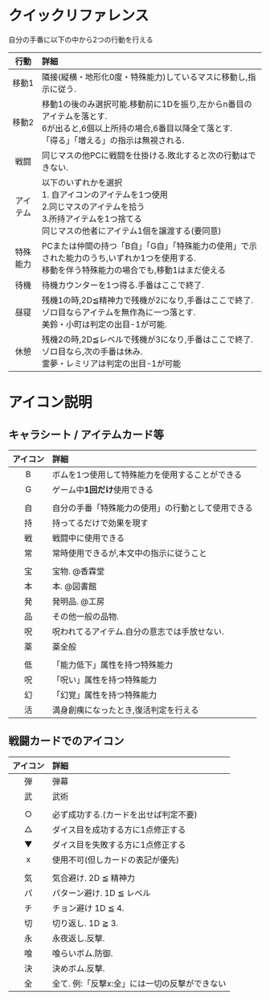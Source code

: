# クイックリファレンス

自分の手番に以下の中から2つの行動を行える

|行動|詳細|
|:-:|:-|
|移動1|隣接(縦横・地形化0度・特殊能力)しているマスに移動し,指示に従う.|
|移動2|移動1の後のみ選択可能.移動前に1Dを振り,左からn番目のアイテムを落とす.<br>6が出ると,6個以上所持の場合,6番目以降全て落とす.<br>「得る」「増える」の指示は無視される.|
|戦闘|同じマスの他PCに戦闘を仕掛ける.敗北すると次の行動はできない.|
|アイテム|以下のいずれかを選択 <br> 1. 自アイコンのアイテムを1つ使用<br>2.同じマスのアイテムを拾う<br>3.所持アイテムを1つ捨てる<br>同じマスの他者にアイテム1個を譲渡する(要同意)|
|特殊能力|PCまたは仲間の持つ「B自」「G自」「特殊能力の使用」で示された能力のうち,いずれか1つを使用する.<br>移動を伴う特殊能力の場合でも,移動1はまだ使える|
|待機|待機カウンターを1つ得る.手番はここで終了.|
|昼寝|残機1の時,2D≦精神力で残機が2になり,手番はここで終了.<br>ゾロ目ならアイテムを無作為に一つ落とす.<br> 美鈴・小町は判定の出目-1が可能.|
|休憩|残機2の時,2D≦レベルで残機が3になり,手番はここで終了.<br>ゾロ目なら,次の手番は休み.<br>霊夢・レミリアは判定の出目-1が可能|

# アイコン説明

## キャラシート / アイテムカード等

|アイコン|詳細|
|:-:|:-|
|B|ボムを1つ使用して特殊能力を使用することができる|
|G|ゲーム中**1回だけ**使用できる|
|||
|自|自分の手番「特殊能力の使用」の行動として使用できる|
|持|持ってるだけで効果を現す|
|戦|戦闘中に使用できる|
|常|常時使用できるが,本文中の指示に従うこと|
|||
|宝|宝物. @香霖堂|
|本|本. @図書館|
|発|発明品. @工房|
|品|その他一般の品物.|
|呪|呪われてるアイテム.自分の意志では手放せない.|
|薬|薬全般|
|||
|低|「能力低下」属性を持つ特殊能力|
|呪|「呪い」属性を持つ特殊能力|
|幻|「幻覚」属性を持つ特殊能力|
|活|満身創痍になったとき,復活判定を行える|

## 戦闘カードでのアイコン

|アイコン|詳細|
|:-:|:-|
|弾|弾幕|
|武|武術|
|||
|○|必ず成功する.(カードを出せば判定不要)|
|△|ダイス目を成功する方に1点修正する|
|▼|ダイス目を失敗する方に1点修正する|
|x|使用不可(但しカードの表記が優先)|
|||
|気|気合避け. 2D ≦ 精神力|
|パ|パターン避け. 1D ≦ レベル|
|チ|チョン避け 1D ≦ 4.|
|切|切り返し. 1D ≧ 3.|
|永|永夜返し.反撃.|
|喰|喰らいボム.防御.|
|決|決めボム.反撃.|
|全|全て. 例:「反撃x:全」には一切の反撃ができない|